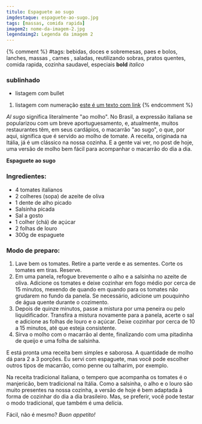 ```yaml
---
titulo: Espaguete ao sugo
imgdestaque: espaguete-ao-sugo.jpg
tags: [massas, comida rapida]
imagem2: nome-da-imagem-2.jpg
legendaimg2: Legenda da imagem 2
---
```

{% comment %}
#tags: bebidas, doces e sobremesas, paes e bolos, lanches, massas , carnes , saladas, reutilizando sobras, pratos quentes, comida rapida, cozinha saudavel, especiais
**bold**
*italico*
### sublinhado
* listagem com bullet
1. listagem com numeração
[este é um texto com link](https://www.enderecodolink.com)
{% endcomment %}

*Al sugo* significa literalmente "ao molho". No Brasil, a expressão italiana se popularizou com um breve aportuguesamento, e, atualmente, muitos restaurantes têm, em seus cardápios, o macarrão "ao sugo", o que, por aqui, significa que é servido ao molho de tomate. A receita, originada na Itália, já é um clássico na nossa cozinha. E a gente vai ver, no post de hoje, uma versão de molho bem fácil para acompanhar o macarrão do dia a dia. 

**Espaguete ao sugo**

### Ingredientes:

* 4 tomates italianos
* 2 colheres (sopa) de azeite de oliva
* 1 dente de alho picado
* Salsinha picada 
* Sal a gosto
* 1 colher (chá) de açúcar
* 2 folhas de louro 
* 300g de espaguete 

### Modo de preparo:

1. Lave bem os tomates. Retire a parte verde e as sementes. Corte os tomates em tiras. Reserve. 
2. Em uma panela, refogue brevemente o alho e a salsinha no azeite de oliva. Adicione os tomates e deixe cozinhar em fogo médio por cerca de 15 minutos, mexendo de quando em quando para os tomates não grudarem no fundo da panela. Se necessário, adicione um pouquinho de água quente durante o cozimento. 
3. Depois de quinze minutos, passe a mistura por uma peneira ou pelo liquidificador. Transfira a mistura novamente para a panela, acerte o sal e adicione as folhas de louro e o açúcar. Deixe cozinhar por cerca de 10 a 15 minutos, até que esteja consistente. 
4. Sirva o molho com o macarrão al dente, finalizando com uma pitadinha de queijo e uma folha de salsinha.  

E está pronta uma receita bem simples e saborosa. A quantidade de molho dá para 2 a 3 porções. Eu servi com espaguete, mas você pode escolher outros tipos de macarrão, como penne ou talharim, por exemplo. 

Na receita tradicional italiana, o tempero que acompanha os tomates é o manjericão, bem tradicional na Itália. Como a salsinha, o alho e o louro são muito presentes na nossa cozinha, a versão de hoje é bem adaptada à forma de cozinhar do dia a dia brasileiro. Mas, se preferir, você pode testar o modo tradicional, que também é uma delícia.

Fácil, não é mesmo?
*Buon appetito!*
